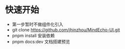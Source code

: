# 快速开始

- 第一步暂时不做组件化引入
- git clone https://github.com/jhinzhou/MindEcho-UI.git
- pnpm install 安装依赖
- pnpm docs:dev 文档搭建预览

